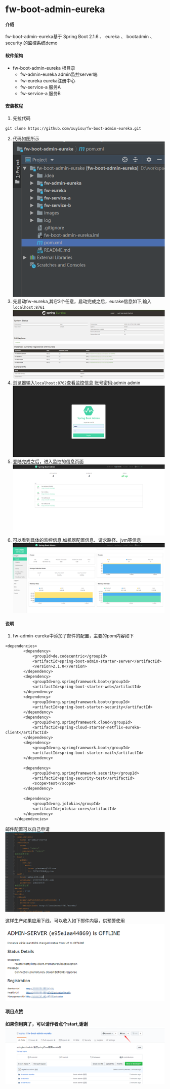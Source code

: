 # fw-boot-admin-eureka

#### 介绍
fw-boot-admin-eureka基于 Spring Boot 2.1.6 、 eureka 、 bootadmin 、security 的监控系统demo


#### 软件架构
- fw-boot-admin-eureka 根目录
    - fw-admin-eureka admin监控server端
    - fw-eureka eureka注册中心
    - fw-service-a 服务A
    - fw-service-a 服务B
#### 安装教程
1. 先拉代码
```
git clone https://github.com/xuyisu/fw-boot-admin-eureka.git
```
2. 代码如图所示
![代码图](images/system.png)
3. 先启动fw-eureka,其它3个任意，启动完成之后，eurake信息如下,输入 `localhost:8761`
![eureka图](images/eureka.png)
4. 浏览器输入`localhost:8762`查看监控信息 账号密码:admin admin
![login图](images/login.png)
5. 登陆完成之后，进入监控的信息页面
![admin图](images/admin.png)
6. 可以看到具体的监控信息,如机器配置信息、请求路径、jvm等信息
![监控图](images/jk.png)
#### 说明
1. fw-admin-eureka中添加了邮件的配置，主要的pom内容如下
``` pom
<dependencies>
        <dependency>
            <groupId>de.codecentric</groupId>
            <artifactId>spring-boot-admin-starter-server</artifactId>
            <version>2.1.0</version>
        </dependency>
        <dependency>
            <groupId>org.springframework.boot</groupId>
            <artifactId>spring-boot-starter-web</artifactId>
        </dependency>
        <dependency>
            <groupId>org.springframework.boot</groupId>
            <artifactId>spring-boot-starter-security</artifactId>
        </dependency>
        <dependency>
            <groupId>org.springframework.cloud</groupId>
            <artifactId>spring-cloud-starter-netflix-eureka-client</artifactId>
        </dependency>
        <dependency>
            <groupId>org.springframework.boot</groupId>
            <artifactId>spring-boot-starter-mail</artifactId>
        </dependency>

        <dependency>
            <groupId>org.springframework.security</groupId>
            <artifactId>spring-security-test</artifactId>
            <scope>test</scope>
        </dependency>

        <dependency>
            <groupId>org.jolokia</groupId>
            <artifactId>jolokia-core</artifactId>
        </dependency>
    </dependencies>
```
邮件配置可以自己申请
![email图](images/email.png)

这样生产如果应用下线，可以收入如下邮件内容，供预警使用
![offline图](images/offline.png)

#### 项目点赞
**如果你用爽了，可以请作者点个start,谢谢**
![star图](images/star.png)



